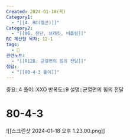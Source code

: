 ```yaml
---
Created: 2024-01-18(목)
Category1:
  - "[[4. RC(철콘)]]"
Category2:
  - "[[06. 전단, 브래킷, 비틀림]]"
RC 계산형 목차: 12-1
tags:
  - 🧮
관련노트:
  - "[[R12B. 균열면의 힘의 전달]]"
정답:
  - "[[80-4-3 풀이]]"
---
```

중요::4
풀이::XXO
반복도::9
설명::균열면의 힘의 전달


#  80-4-3

![[스크린샷 2024-01-18 오후 1.23.00.png]]